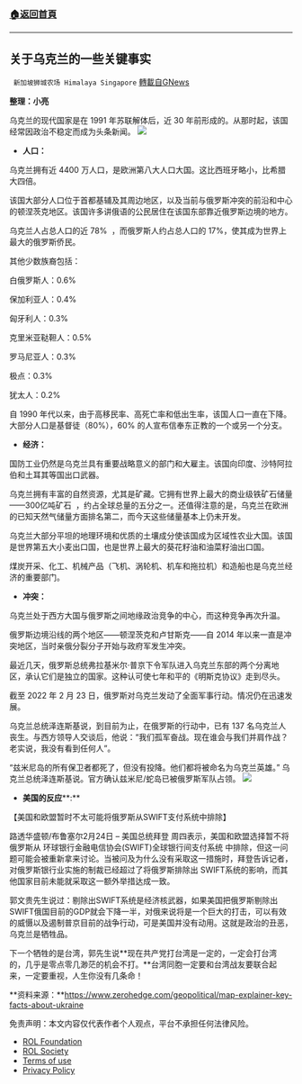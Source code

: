 ###  [:house:返回首頁](https://github.com/ourhimalayas/txt)
---


## 关于乌克兰的一些关键事实
` 新加坡狮城农场 Himalaya Singapore` [轉載自GNews](https://gnews.org/zh-hans/2068802/)

**整理：小亮**

乌克兰的现代国家是在 1991 年苏联解体后，近 30 年前形成的。从那时起，该国经常因政治不稳定而成为头条新闻。
![](https://assets.gnews.org/wp-content/uploads/2022/02/11-36.png)
- **人口：**


乌克兰拥有近 4400 万人口，是欧洲第八大人口大国。这比西班牙略小，比希腊大四倍。

该国大部分人口位于首都基辅及其周边地区，以及当前与俄罗斯冲突的前沿和中心的顿涅茨克地区。该国许多讲俄语的公民居住在该国东部靠近俄罗斯边境的地方。

乌克兰人占总人口的近 78%  ，而俄罗斯人约占总人口的 17%，使其成为世界上最大的俄罗斯侨民。

其他少数族裔包括：

白俄罗斯人：0.6%

保加利亚人：0.4%

匈牙利人：0.3%

克里米亚鞑靼人：0.5%

罗马尼亚人：0.3%

极点：0.3%

犹太人：0.2%

自 1990 年代以来，由于高移民率、高死亡率和低出生率，该国人口一直在下降。大部分人口是基督徒（80%），60% 的人宣布信奉东正教的一个或另一个分支。

- **经济：**


国防工业仍然是乌克兰具有重要战略意义的部门和大雇主。该国向印度、沙特阿拉伯和土耳其等国出口武器。

乌克兰拥有丰富的自然资源，尤其是矿藏。它拥有世界上最大的商业级铁矿石储量——300亿吨矿石  ，约占全球总量的五分之一。还值得注意的是，乌克兰在欧洲的已知天然气储量方面排名第二，而今天这些储量基本上仍未开发。

乌克兰大部分平坦的地理环境和优质的土壤成分使该国成为区域性农业大国。该国是世界第五大小麦出口国，也是世界上最大的葵花籽油和油菜籽油出口国。

煤炭开采、化工、机械产品（飞机、涡轮机、机车和拖拉机）和造船也是乌克兰经济的重要部门。

- **冲突：**


乌克兰处于西方大国与俄罗斯之间地缘政治竞争的中心，而这种竞争再次升温。

俄罗斯边境沿线的两个地区——顿涅茨克和卢甘斯克——自 2014 年以来一直是冲突地区，当时亲俄分裂分子开始与政府军发生冲突。

最近几天，俄罗斯总统弗拉基米尔·普京下令军队进入乌克兰东部的两个分离地区，承认它们是独立的国家。这种认可使七年和平的《明斯克协议》走到尽头。

截至 2022 年 2 月 23 日，俄罗斯对乌克兰发动了全面军事行动。情况仍在迅速发展。

乌克兰总统泽连斯基说，到目前为止，在俄罗斯的行动中，已有 137 名乌克兰人丧生。与西方领导人交谈后，他说：“我们孤军奋战。现在谁会与我们并肩作战？老实说，我没有看到任何人”。

“兹米尼岛的所有保卫者都死了，但没有投降。他们都将被命名为乌克兰英雄。” 乌克兰总统泽连斯基说。官方确认兹米尼/蛇岛已被俄罗斯军队占领。
![](https://assets.gnews.org/wp-content/uploads/2022/02/22-14.png)
- **美国的反应****:**


【美国和欧盟暂时不太可能将俄罗斯从SWIFT支付系统中排除】

路透华盛顿/布鲁塞尔2月24日 – 美国总统拜登 周四表示，美国和欧盟选择暂不将俄罗斯从 环球银行金融电信协会(SWIFT)全球银行间支付系统 中排除，但这一问题可能会被重新拿来讨论。当被问及为什么没有采取这一措施时，拜登告诉记者，对俄罗斯银行业实施的制裁已经超过了将俄罗斯排除出 SWIFT系统的影响，而其他国家目前未能就采取这一额外举措达成一致。

郭文贵先生说过：剔除出SWIFT系统是经济核武器，如果美国把俄罗斯剔除出SWIFT俄国目前的GDP就会下降一半，对俄来说将是一个巨大的打击，可以有效的威慑以及遏制普京目前的战争行动，可是美国并没有动用。这就是政治的丑恶，乌克兰是牺牲品。

下一个牺牲的是台湾，郭先生说**现在共产党打台湾是一定的，一定会打台湾的，几乎是零点零几渺茫的机会不打。**台湾同胞一定要和台湾战友要联合起来，一定要重视，人生你没有几条命！

**资料来源：**https://www.zerohedge.com/geopolitical/map-explainer-key-facts-about-ukraine

 

免责声明：本文内容仅代表作者个人观点，平台不承担任何法律风险。

- [ROL Foundation](https://rolfoundation.org/)
- [ROL Society](https://rolsociety.org/)
- [Terms of use](https://gnews.org/terms-of-use-3/)
- [Privacy Policy](https://gnews.org/privacy-policy/)
